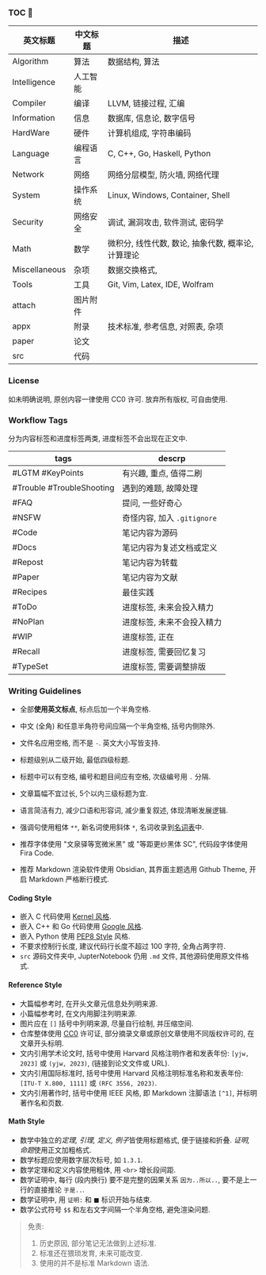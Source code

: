 ### TOC 🚀

| 英文标题      | 中文标题 | 描述                                               |
| ------------- | -------- | -------------------------------------------------- |
| Algorithm     | 算法     | 数据结构, 算法                                     |
| Intelligence  | 人工智能 |                                                    |
| Compiler      | 编译     | LLVM, 链接过程, 汇编                               |
| Information   | 信息     | 数据库, 信息论, 数字信号     |
| HardWare      | 硬件     | 计算机组成, 字符串编码                                                   |
| Language      | 编程语言 | C, C++, Go, Haskell, Python                        |
| Network       | 网络     | 网络分层模型, 防火墙, 网络代理                     |
| System        | 操作系统 | Linux, Windows, Container, Shell                   |
| Security      | 网络安全 | 调试, 漏洞攻击, 软件测试, 密码学                   |
| Math          | 数学     | 微积分, 线性代数, 数论, 抽象代数, 概率论, 计算理论 |
| Miscellaneous | 杂项     | 数据交换格式,                                                    |
| Tools         | 工具     | Git, Vim, Latex, IDE, Wolfram                      |
| attach        | 图片附件 |                                                    |
| appx          | 附录     | 技术标准, 参考信息, 对照表, 杂项                               |
| paper         | 论文     |                                                    |
| src           | 代码     |                                                    |

### License

如未明确说明, 原创内容一律使用 CC0 许可. 放弃所有版权, 可自由使用.

### Workflow Tags

分为内容标签和进度标签两类, 进度标签不会出现在正文中.

| tags                      | descrp                      |
| ------------------------- | --------------------------- |
| #LGTM #KeyPoints          | 有兴趣, 重点, 值得二刷      |
| #Trouble #TroubleShooting | 遇到的难题, 故障处理        |
| #FAQ                      | 提问, 一些好奇心            |
| #NSFW                     | 奇怪内容, 加入 `.gitignore` |
| #Code                     | 笔记内容为源码              |
| #Docs                     | 笔记内容为复述文档或定义    |
| #Repost                   | 笔记内容为转载              |
| #Paper                                  | 笔记内容为文献                    |
| #Recipes                  | 最佳实践                    |
| #ToDo                     | 进度标签, 未来会投入精力    |
| #NoPlan                   | 进度标签, 未来不会投入精力  |
| #WIP                      | 进度标签, 正在              |
| #Recall                   | 进度标签, 需要回忆复习      |
| #TypeSet                  | 进度标签, 需要调整排版      |

### Writing Guidelines

- 全部**使用英文标点**, 标点后加一个半角空格.
- 中文 (全角) 和任意半角符号间应隔一个半角空格, 括号内侧除外.
- 文件名应用空格, 而不是 `-`. 英文大小写皆支持.
- 标题级别从二级开始, 最低四级标题.
- 标题中可以有空格, 编号和题目间应有空格, 次级编号用 `.` 分隔.
- 文章篇幅不宜过长, 5个以内三级标题为宜.


- 语言简洁有力, 减少口语和形容词, 减少重复叙述, 体现清晰发展逻辑.
- 强调句使用粗体 `**`, 新名词使用斜体 `*`, 名词收录到[名词表](Glossary.md)中.
- 推荐字体使用 "文泉驿等宽微米黑" 或 "等距更纱黑体 SC", 代码段字体使用 Fira Code.
- 推荐 Markdown 渲染软件使用 Obsidian, 其界面主题选用 Github Theme, 开启 Markdown 严格断行模式.

#### Coding Style

- 嵌入 C 代码使用 [Kernel 风格](Language/C/Kernel%20C%20Style.md).
- 嵌入 C++ 和 Go 代码使用 [Google 风格](Language/C++/Google%20C++%20Style.md).
- 嵌入 Python 使用 [PEP8 Style](Language/Python/PEP8%20Style.md) 风格.
- 不要求控制行长度, 建议代码行长度不超过 100 字符, 全角占两字符.
- `src` 源码文件夹中, JupterNotebook 仍用 `.md` 文件, 其他源码使用原文件格式.

#### Reference Style

- 大篇幅参考时, 在开头文章元信息处列明来源. 
- 小篇幅参考时, 在文内用脚注列明来源.
- 图片应在 `[]` 括号中列明来源, 尽量自行绘制, 并压缩空间.
- 仓库整体使用 [CC0](License.md) 许可证, 部分摘录文章或原创文章使用不同版权许可的, 在文章开头标明.
- 文内引用学术论文时, 括号中使用 Harvard 风格注明作者和发表年份: `[yjw, 2023]` 或 `(yjw, 2023)`, (链接到论文文件或 URL). 
- 文内引用国际标准时, 括号中使用 Harvard 风格注明标准名称和发表年份: `[ITU-T X.800, 1111]` 或 `(RFC 3556, 2023)`.
- 文内引用著作时, 括号中使用 IEEE 风格, 即 Markdown 注脚语法 `[^1]`, 并标明著作名和页数.

#### Math Style

- 数学中独立的*定理, 引理, 定义, 例子*皆使用标题格式, 便于链接和折叠. *证明, 命题*使用正文加粗格式.
- 数学标题应使用数字层次标号, 如 `1.3.1`.
- 数学定理和定义内容使用粗体, 用 `<br>` 增长段间距.
- 数学证明中, 每行 (段内换行) 要不是完整的因果关系 `因为..所以..`, 要不是上一行的直接推论 `于是..`. 
- 数学证明中, 用 `证明:` 和 $\blacksquare$ 标识开始与结束.
- 数学公式符号 `$$` 和左右文字间隔一个半角空格, 避免渲染问题.

> 免责:   
> 1. 历史原因, 部分笔记无法做到上述标准. 
> 2. 标准还在猥琐发育, 未来可能改变.   
> 3. 使用的并不是标准 Markdown 语法.